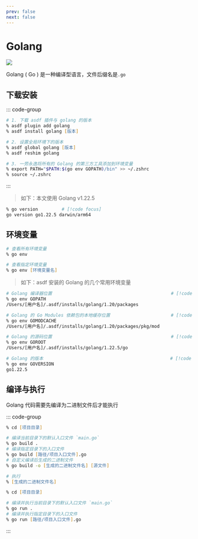 ```yaml
---
prev: false
next: false
---
```


# Golang

![](/static/skill-images/web-backend--golang.png)

Golang ( Go ) 是一种编译型语言，文件后缀名是`.go`

## 下载安装

::: code-group

```zsh [asdf]
# 1. 下载 asdf 插件与 golang 的版本
% asdf plugin add golang
% asdf install golang [版本]

# 2. 设置全局环境下的版本
% asdf global golang [版本]
% asdf reshim golang

# 3. 一劳永逸将所有的 Golang 的第三方工具添加到环境变量
% export PATH="$PATH:$(go env GOPATH)/bin" >> ~/.zshrc
% source ~/.zshrc
```

:::

> 如下：本文使用 Golang v1.22.5

```zsh
% go version         # [!code focus]
go version go1.22.5 darwin/arm64
```

## 环境变量

```zsh
# 查看所有环境变量
% go env

# 查看指定环境变量
% go env [环境变量名]
```

> 如下：asdf 安装的 Golang 的几个常用环境变量

```zsh
# Golang 编译器位置                                             # [!code focus:2]
% go env GOPATH
/Users/[用户名]/.asdf/installs/golang/1.20/packages

# Golang 的 Go Modules 依赖包的本地缓存位置                       # [!code focus:2]
% go env GOMODCACHE
/Users/[用户名]/.asdf/installs/golang/1.20/packages/pkg/mod

# Golang 的源码位置                                             # [!code focus:2]
% go env GOROOT
/Users/[用户名]/.asdf/installs/golang/1.22.5/go

# Golang 的版本                                                # [!code focus:2]
% go env GOVERSION
go1.22.5
```

## 编译与执行

Golang 代码需要先编译为二进制文件后才能执行

::: code-group

```zsh [方法一]
% cd [项目目录]

# 编译当前目录下的默认入口文件 `main.go`
% go build .
# 编译指定目录下的入口文件
% go build [路径/项目入口文件].go
# 自定义编译后生成的二进制文件
% go build -o [生成的二进制文件名] [源文件]

# 执行
% [生成的二进制文件名]
```

```zsh [方法二]
% cd [项目目录]

# 编译并执行当前目录下的默认入口文件 `main.go`
% go run .
# 编译并执行指定目录下的入口文件
% go run [路径/项目入口文件].go
```

:::
